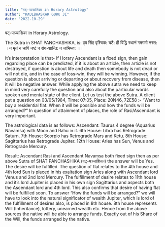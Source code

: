 ```yaml
---
title: "षट्-पञ्चाशिका in Horary Astrology"
author: "KAULBHASKAR GURU JI"
date: "2022-10-29"
---
```


षट्-पञ्चाशिका in Horary Astrology.

The Sutra in SHAT PANCHASHIKA, is:
वृष सिंह वृश्चिक: घटै: ही विद्धि स्थानं गमगमो नस्त: ।
न मृतं न चापि नष्टं न रोग-शान्ति: न चाभिभव: ।।

It’s interpretation is that- If Horary Ascendant is a fixed sign, then gain regarding place can be predicted, if it is about an article, then article is not destroyed, if question is about life and death then somebody is not dead or will not die, and in the case of loss-win, they will be winning.
However, if the question is about arriving or departing or about recovery from disease, then it will be negative answer.
While applying the above sutra we need to keep in mind very carefully the question and also about the particular words spoken and mental state of the client.
Let us test the above Sutra. A client put a question on 03/05/1984, Time: 07:05, Place: 20N46, 72E58 :-
“Want to buy a residential flat. When it will be possible and how the funds will be arranged?”
In question of attainment of places, the role of Rasi/Ascendant is very important.

The astrological data is as follows:
Ascendant: Taurus 4 degree (Aquarius Navamsa) with Moon and Rahu in it.
6th House: Libra has Retrograde Saturn.
7th House: Scorpio has Retrograde Mars and Ketu.
8th House: Sagittarius has Retrograde Jupiter.
12th House: Aries has Sun, Venus and Retrograde Mercury.


Result: Ascendant Rasi and Ascendant Navamsa both fixed sign then as per above Sutra of SHAT PANCHASHIKA (षट्-पञ्चाशिका) the answer will be Yes. The desire will be fulfilled.
The question of flat relates to the 4th house and 4th lord Sun is placed in his exaltation sign Aries along with Ascendant lord Venus and 2nd lord Mercury.
The fulfillment of desire relates to 11th house and it’s lord Jupiter is placed in his own sign Sagittarius and aspects both the Ascendant lord and 4th lord. This also confirms that desire of having flat will be fulfilled soon.
To answer “How the funds will be arranged?” we will have to look into the natural significator of wealth Jupiter, which is lord of the fulfillment of desires also, is placed in 8th house. 8th house represents Will (Inheritance), lottery, unearned wealth etc. Hence from the above sources the native will be able to arrange funds. Exactly out of his Share of the Will, the funds arranged by the native.
